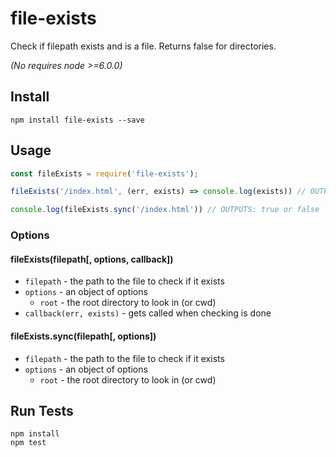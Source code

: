 # file-exists

Check if filepath exists and is a file. Returns false for directories.

_(No requires node >=6.0.0)_

## Install

```
npm install file-exists --save
```

## Usage

```js
const fileExists = require('file-exists');

fileExists('/index.html', (err, exists) => console.log(exists)) // OUTPUTS: true or false

console.log(fileExists.sync('/index.html')) // OUTPUTS: true or false
```

### Options

#### fileExists(filepath[, options, callback])

* `filepath` - the path to the file to check if it exists
* `options` - an object of options
  * `root` - the root directory to look in (or cwd)
* `callback(err, exists)` - gets called when checking is done

#### fileExists.sync(filepath[, options])
* `filepath` - the path to the file to check if it exists
* `options` - an object of options
  * `root` - the root directory to look in (or cwd)

## Run Tests

```
npm install
npm test
```
